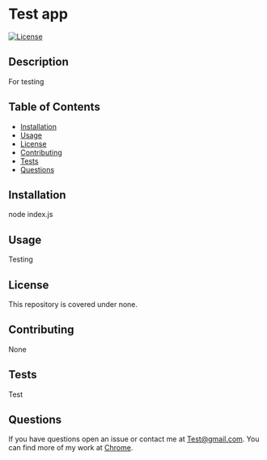 # Test app
[![License](https://img.shields.io/badge/License-undefined.svg)](https://opensource.org/licenses/undefined)

## Description
For testing

## Table of Contents
- [Installation](#installation)
- [Usage](#usage)
- [License](#license)
- [Contributing](#contributing)
- [Tests](#tests)
- [Questions](#questions)

## Installation
node index.js

## Usage
Testing

## License
This repository is covered under none.

## Contributing
None

## Tests
Test

## Questions
If you have questions open an issue 
or contact me at Test@gmail.com. You can find 
more of my work at [Chrome](https://github.com/Chrome).